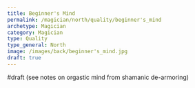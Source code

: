 ```yaml
---
title: Beginner's Mind
permalink: /magician/north/quality/beginner's_mind
archetype: Magician
category: Magician
type: Quality
type_general: North
image: /images/back/beginner's_mind.jpg
draft: true
---
```

#draft (see notes on orgastic mind from shamanic de-armoring)
